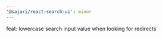 ```yaml
---
'@sajari/react-search-ui': minor
---
```


feat: lowercase search input value when looking for redirects
